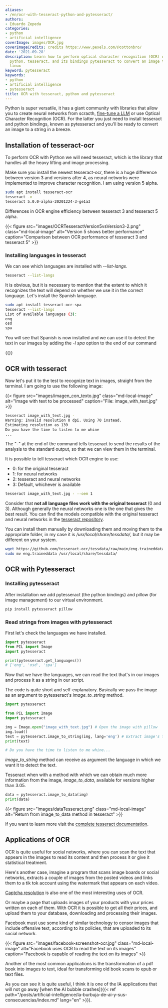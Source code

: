 ```yaml
---
aliases:
- /en/ocr-with-tesseract-python-and-pytesseract/
authors:
- Eduardo Zepeda
categories:
- python
- artificial intelligence
coverImage: images/OCR.jpg
coverImageCredits: credits https://www.pexels.com/@cottonbro/
date: '2021-09-28'
description: Learn how to perform optical character recognition (OCR) on images using
  python, tesseract, and its bindings pytesseract to convert an image to string in
  linux
keyword: pytesseract
keywords:
- python
- artificial intelligence
- pytesseract
title: OCR with tesseract, python and pytesseract
---
```


Python is super versatile, it has a giant community with libraries that allow you to create neural networks from scracth, [fine-tune a LLM](/en/artificial-intelligence/fine-tuning-a-llm-small-practical-guide-with-resources/) or use Optical Character Recognition (OCR). For the latter you just need to install tesseract and python bindings, known as pytesseract and you'll be ready to convert an image to a string in a breeze.

## Installation of tesseract-ocr

To perform OCR with Python we will need tesseract, which is the library that handles all the heavy lifting and image processing.

Make sure you install the newest tesseract-ocr, there is a huge difference between version 3 and versions after 4, as neural networks were implemented to improve character recognition. I am using version 5 alpha.

```bash
sudo apt install tesseract-ocr
tesseract -v
tesseract 5.0.0-alpha-20201224-3-ge1a3
```

Differences in OCR engine efficiency between tesseract 3 and tesseract 5 alpha. 

{{< figure src="images/OCRTesseractVersion5vsVersion3-2.png" class="md-local-image" alt="Version 5 shows better performance" caption="Comparison between OCR performance of tesseract 3 and tesseract 5" >}}

### Installing languages in tesseract

We can see which languages are installed with _--list-langs_.

```bash
tesseract --list-langs
```

It is obvious, but it is necessary to mention that the extent to which it recognizes the text will depend on whether we use it in the correct language. Let's install the Spanish language.

```bash
sudo apt install tesseract-ocr-spa
tesseract --list-langs
List of available languages (3):
eng
osd
spa
```

You will see that Spanish is now installed and we can use it to detect the text in our images by adding the _-l spa_ option to the end of our command

{{<ad>}}

## OCR with tesseract

Now let's put it to the test to recognize text in images, straight from the terminal. I am going to use the following image:

{{< figure src="images/imagen_con_texto.jpg" class="md-local-image" alt="Image with text to be processed" caption="File: image_with_text.jpg" >}}

```bash
tesseract image_with_text.jpg -
Warning: Invalid resolution 0 dpi. Using 70 instead.
Estimating resolution as 139
Do you have the time to listen to me whine
...
```

The "-" at the end of the command tells tesseract to send the results of the analysis to the standard output, so that we can view them in the terminal.

It is possible to tell tesseract which OCR engine to use:

* 0: for the original tesseract
* 1: for neural networks
* 2: tesseract and neural networks
* 3: Default, whichever is available

```bash
tesseract image_with_text.jpg - --oem 1
```

Consider that **not all language files work with the original tesseract** (0 and 3). Although generally the neural networks one is the one that gives the best result. You can find the models compatible with the original tesseract and neural networks in the [tesseract repository](https://github.com/tesseract-ocr/tessdata#?).

You can install them manually by downloading them and moving them to the appropriate folder, in my case it is _/usr/local/share/tessdata/_, but it may be different on your system.

```bash
wget https://github.com/tesseract-ocr/tessdata/raw/main/eng.traineddata
sudo mv eng.traineddata /usr/local/share/tessdata/
```

## OCR with Pytesseract

### Installing pytesseract

After installation we add pytesseract (the python bindings) and pillow (for image management) to our virtual environment.

```bash
pip install pytesseract pillow
```

### Read strings from images with pytesseract

First let's check the languages we have installed.

```python
import pytesseract
from PIL import Image
import pytesseract

print(pytesseract.get_languages())
# ['eng', 'osd', 'spa']
```

Now that we have the languages, we can read the text that's in our images and process it as a string in our script.

The code is quite short and self-explanatory. Basically we pass the image as an argument to pytesseract's *image_to_string* method.

```python
import pytesseract

from PIL import Image
import pytesseract

img = Image.open("image_with_text.jpg") # Open the image with pillow
img.load()
text = pytesseract.image_to_string(img, lang='eng') # Extract image's text
print(text)

# Do you have the time to listen to me whine...
```

*image_to_string* method can receive as argument the language in which we want it to detect the text.

Tesseract when with a method with which we can obtain much more information from the image, *image_to_data*, available for versions higher than 3.05.

```python
data = pytesseract.image_to_data(img)
print(data)
```

{{< figure src="images/dataTesseract.png" class="md-local-image" alt="Return from image_to_data method in tesseract" >}}

If you want to learn more visit the [complete tesseract documentation](https://github.com/tesseract-ocr/tesseract).

## Applications of OCR

OCR is quite useful for social networks, where you can scan the text that appears in the images to read its content and then process it or give it statistical treatment.

Here's another case, imagine a program that scans image boards or social networks, extracts a couple of images from the posted videos and links them to a tik tok account using the watermark that appears on each video.

[Captcha resolution](/en/opinion/my-analysis-of-anti-bot-captchas-and-their-advantages-and-disadvantages/) is also one of the most interesting uses of OCR.

Or maybe a page that uploads images of your products with your prices written on each of them. With OCR it is possible to get all their prices, and upload them to your database, downloading and processing their images.

Facebook must use some kind of similar technology to censor images that include offensive text, according to its policies, that are uploaded to its social network.

{{< figure src="images/facebook-screenshot-ocr.jpg" class="md-local-image" alt="Facebook uses OCR to read the text on its images" caption="Facebook is capable of reading the text on its images" >}}

Another of the most common applications is the transformation of a pdf book into images to text, ideal for transforming old book scans to epub or text files.

As you can see it is quite useful, I think it is one of the IA applications that will not go away [when the AI bubble crashes]({{< ref path="/posts/artificial-intelligence/la-burbuja-de-ai-y-sus-consecuencias/index.md" lang="en" >}}).